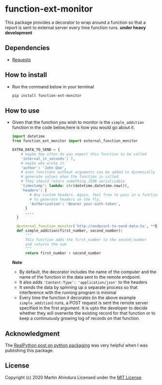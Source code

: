 # function-ext-monitor

This package provides a decorator to wrap around a function so that a report is sent to external server every time function runs.
**under heavy development**

## Dependencies

- [Requests](https://requests.readthedocs.io/en/master/)

## How to install

- Run the command below in your terminal

  ```bash
  pip install function-ext-monitor
  ```

## How to use

- Given that the function you wish to monitor is the `simple_addition` function in the code below,here is how you would go about it.

  ```python
  import datetime
  from function_ext_monitor import external_function_monitor

  EXTRA_DATA_TO_SEND = {
      # maybe how often do you expect this function to be called
      'interval_in_seconds': 7,
      # maybe who wrote it
      'author': 'John Doe',
      # even functions without arguments can be added to dynamically
      # generate values when the function is called
      # They should return something JSON serializable
      'timestamp': lambda: str(datetime.datetime.now()),
      'headers': {
          # Any custom headers. Again, feel free to pass in a function
          # to generate headers on the fly,
          'Authorization': 'Bearer your-auth-token',
        }
        ....
    }

    @external_function_monitor('http://endpoint-to-send-data-to', **EXTRA_DATA_TO_SEND)
    def simple_addition(first_number, second_number):
        """
        This function adds the first_number to the second_number
        and returns the sum
        """
        return first_number + second_number
  ```

  **Note**

  - By default, the decorator includes the name of the computer and the name of the function in the data sent to the remote endpoint.
  - It also adds `'Content-Type': 'application/json'` to the headers
  - It sends the data by spinning up a separate process so that interference with the running program is minimal
  - Every time the function it decorates (in the above example `simple_addition`) runs, a POST request is sent the remote server specified in the first argument. It is upto the developer to decide whether they will overwrite the existing record for that function or to keep a continuously growing log of records on that function.

## Acknowledgment

The [RealPython post on python packaging](https://realpython.com/pypi-publish-python-package/) was very helpful when I was publishing this package.

## License

Copyright (c) 2020 Martin Ahindura Licensed under the [MIT License](./LICENSE)

